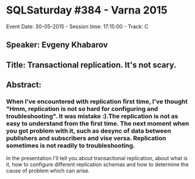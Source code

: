 # SQLSaturday #384 - Varna 2015
Event Date: 30-05-2015 - Session time: 17:15:00 - Track: C
## Speaker: Evgeny Khabarov
## Title: Transactional replication. It's not scary.
## Abstract:
### When I've encountered with replication first time, I've thought "Hmm, replication is not so hard for configuring and troubleshooting". It was mistake :).The replication is not as easy to understand from the first time. The next moment  when you got problem with it, such as desync of data between publishers and subscribers and vise versa. Replication sometimes is not readily to troubleshooting. 

In the presentation I'll tell you about transactional replication, about what is it, how to configure different replication schemas and how to determine the cause of problem which can arise.
